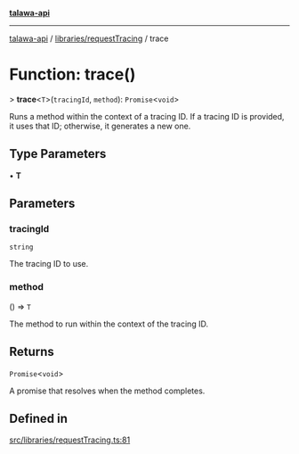 [**talawa-api**](../../../README.md)

***

[talawa-api](../../../modules.md) / [libraries/requestTracing](../README.md) / trace

# Function: trace()

\> **trace**\<`T`\>(`tracingId`, `method`): `Promise`\<`void`\>

Runs a method within the context of a tracing ID. If a tracing ID is provided, it uses that ID;
otherwise, it generates a new one.

## Type Parameters

• **T**

## Parameters

### tracingId

`string`

The tracing ID to use.

### method

() =\> `T`

The method to run within the context of the tracing ID.

## Returns

`Promise`\<`void`\>

A promise that resolves when the method completes.

## Defined in

[src/libraries/requestTracing.ts:81](https://github.com/PalisadoesFoundation/talawa-api/blob/3a5276aff43f5de4f7fab3ec9683a420dcdc7a06/src/libraries/requestTracing.ts#L81)
